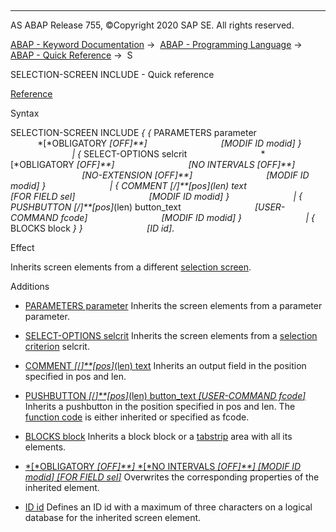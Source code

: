   

* * *

AS ABAP Release 755, ©Copyright 2020 SAP SE. All rights reserved.

[ABAP - Keyword Documentation](https://help.sap.com/doc/abapdocu_755_index_htm/7.55/en-US/abenabap.htm) →  [ABAP - Programming Language](https://help.sap.com/doc/abapdocu_755_index_htm/7.55/en-US/abenabap_reference.htm) →  [ABAP - Quick Reference](https://help.sap.com/doc/abapdocu_755_index_htm/7.55/en-US/abenabap_shortref.htm) →  S

SELECTION-SCREEN INCLUDE - Quick reference

[Reference](https://help.sap.com/doc/abapdocu_755_index_htm/7.55/en-US/abapselection-screen_include.htm)

Syntax

SELECTION-SCREEN INCLUDE *{* *{* PARAMETERS parameter
                             *\[*OBLIGATORY *\[*OFF*\]**\]*
                             *\[*MODIF ID modid*\]* *}*
                         *|* *{* SELECT-OPTIONS selcrit
                             *\[*OBLIGATORY *\[*OFF*\]**\]*
                             *\[*NO INTERVALS *\[*OFF*\]**\]*
                             *\[*NO-EXTENSION *\[*OFF*\]**\]*
                             *\[*MODIF ID modid*\]* *}*
                         *|* *{* COMMENT *\[*/*\]**\[*pos*\]*(len) text
                             *\[*FOR FIELD sel*\]*
                             *\[*MODIF ID modid*\]* *}*
                         *|* *{* PUSHBUTTON *\[*/*\]**\[*pos*\]*(len) button\_text
                             *\[*USER-COMMAND fcode*\]*
                             *\[*MODIF ID modid*\]* *}*
                         *|* *{* BLOCKS block *}* *}*
                         *\[*ID id*\]*.

Effect

Inherits screen elements from a different [selection screen](https://help.sap.com/doc/abapdocu_755_index_htm/7.55/en-US/abenselection_screen_glosry.htm "Glossary Entry").

Additions

-   [PARAMETERS parameter](https://help.sap.com/doc/abapdocu_755_index_htm/7.55/en-US/abapselection-screen_include_param.htm)
    Inherits the screen elements from a parameter parameter.
    

-   [SELECT-OPTIONS selcrit](https://help.sap.com/doc/abapdocu_755_index_htm/7.55/en-US/abapselection-screen_include_selop.htm)
    Inherits the screen elements from a [selection criterion](https://help.sap.com/doc/abapdocu_755_index_htm/7.55/en-US/abenselection_criterion_glosry.htm "Glossary Entry") selcrit.
    

-   [COMMENT *\[*/*\]**\[*pos*\]*(len) text](https://help.sap.com/doc/abapdocu_755_index_htm/7.55/en-US/abapselection-screen_include_comnt.htm)
    Inherits an output field in the position specified in pos and len.
    

-   [PUSHBUTTON *\[*/*\]**\[*pos*\]*(len) button\_text *\[*USER-COMMAND fcode*\]*](https://help.sap.com/doc/abapdocu_755_index_htm/7.55/en-US/abapselection-screen_include_pushb.htm)
    Inherits a pushbutton in the position specified in pos and len. The [function code](https://help.sap.com/doc/abapdocu_755_index_htm/7.55/en-US/abenfunction_code_glosry.htm "Glossary Entry") is either inherited or specified as fcode.
    

-   [BLOCKS block](https://help.sap.com/doc/abapdocu_755_index_htm/7.55/en-US/abapselection-screen_include_block.htm)
    Inherits a block block or a [tabstrip](https://help.sap.com/doc/abapdocu_755_index_htm/7.55/en-US/abentabstrip_control_glosry.htm "Glossary Entry") area with all its elements.
    

-   [*\[*OBLIGATORY *\[*OFF*\]**\]* *\[*NO INTERVALS *\[*OFF*\]**\]* *\[*MODIF ID modid*\]* *\[*FOR FIELD sel*\]*](https://help.sap.com/doc/abapdocu_755_index_htm/7.55/en-US/abapselection-screen_include_selop.htm)
    Overwrites the corresponding properties of the inherited element.
    

-   [ID id](https://help.sap.com/doc/abapdocu_755_index_htm/7.55/en-US/abapselection-screen_ldb_additions.htm)
    Defines an ID id with a maximum of three characters on a logical database for the inherited screen element.